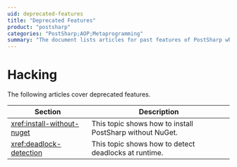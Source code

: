 ```yaml
---
uid: deprecated-features
title: "Deprecated Features"
product: "postsharp"
categories: "PostSharp;AOP;Metaprogramming"
summary: "The document lists articles for past features of PostSharp which were deprecated."
---
```

# Hacking

The following articles cover deprecated features.

| Section | Description |
|---------|-------------|
| <xref:install-without-nuget> | This topic shows how to install PostSharp without NuGet. |
| <xref:deadlock-detection> | This topic shows how to detect deadlocks at runtime. |

